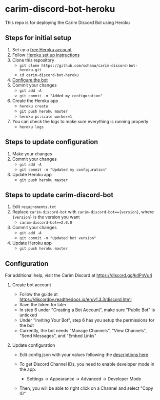 # carim-discord-bot-heroku

This repo is for deploying the Carim Discord Bot using Heroku

## Steps for initial setup

1. Set up a [free Heroku account](https://signup.heroku.com/signup/dc)
1. Follow [Heroku set up instructions](https://devcenter.heroku.com/articles/getting-started-with-python#set-up)
1. Clone this repository
   + `git clone https://github.com/schana/carim-discord-bot-heroku.git`
   + `cd carim-discord-bot-heroku`
1. [Configure the bot](#Configuration)
1. Commit your changes
   + `git add -A`
   + `git commit -m "Added my configuration"`
1. Create the Heroku app
   + `heroku create`
   + `git push heroku master`
   + `heroku ps:scale worker=1`
1. You can check the logs to make sure everything is running properly
   + `heroku logs`

## Steps to update configuration

1. Make your changes
1. Commit your changes
   + `git add -A`
   + `git commit -m "Updated my configuration"`
1. Update Heroku app
   + `git push heroku master`
   
## Steps to update carim-discord-bot

1. Edit `requirements.txt`
1. Replace `carim-discord-bot` with `carim-discord-bot=={version}`, where `{version}` is the version you want
   + `carim-discord-bot==2.0.0`
1. Commit your changes
   + `git add -A`
   + `git commit -m "Updated bot version"`
1. Update Heroku app
   + `git push heroku master`

## Configuration

For additional help, visit the Carim Discord at https://discord.gg/kdPnVu4

1. Create bot account
   + Follow the guide at https://discordpy.readthedocs.io/en/v1.3.3/discord.html
   + Save the token for later
   + In step 6 under "Creating a Bot Account", make sure "Public Bot" is unticked
   + Under "Inviting Your Bot", step 6 has you setup the permissions for the bot
   + Currently, the bot needs "Manage Channels", "View Channels", "Send Messages", and "Embed Links"

1. Update configuration
   + Edit config.json with your values following the [descriptions here](https://github.com/schana/carim-discord-bot/blob/master/src/carim_discord_bot/data/config_descriptions.json)

   + To get Discord Channel IDs, you need to enable developer mode in the app:
      + Settings -> Appearance -> Advanced -> Developer Mode
   + Then, you will be able to right click on a Channel and select "Copy ID"

